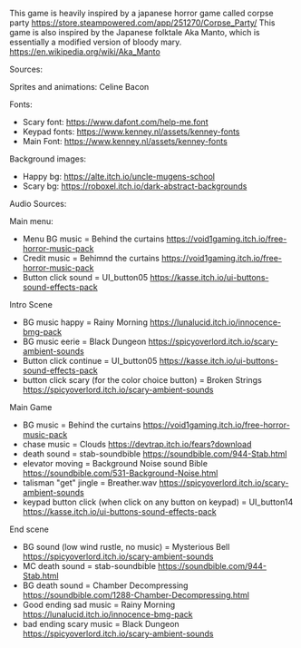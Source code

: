 This game is heavily inspired by a japanese horror game called corpse party https://store.steampowered.com/app/251270/Corpse_Party/
This game is also inspired by the Japanese folktale Aka Manto, which is essentially a modified version of bloody mary. https://en.wikipedia.org/wiki/Aka_Manto




Sources:

Sprites and animations:
Celine Bacon

Fonts:
- Scary font: https://www.dafont.com/help-me.font
- Keypad fonts: https://www.kenney.nl/assets/kenney-fonts
- Main Font: https://www.kenney.nl/assets/kenney-fonts

Background images:

- Happy bg: https://alte.itch.io/uncle-mugens-school
- Scary bg: https://roboxel.itch.io/dark-abstract-backgrounds


Audio Sources:

Main menu:
- Menu BG music = Behind the curtains https://void1gaming.itch.io/free-horror-music-pack
- Credit music = Behimnd the curtains https://void1gaming.itch.io/free-horror-music-pack
- Button click sound = UI_button05 https://kasse.itch.io/ui-buttons-sound-effects-pack

Intro Scene
- BG music happy = Rainy Morning https://lunalucid.itch.io/innocence-bmg-pack
- BG music eerie = Black Dungeon https://spicyoverlord.itch.io/scary-ambient-sounds
- Button click continue = UI_button05 https://kasse.itch.io/ui-buttons-sound-effects-pack
- button click scary (for the color choice button) = Broken Strings https://spicyoverlord.itch.io/scary-ambient-sounds

Main Game
- BG music = Behind the curtains https://void1gaming.itch.io/free-horror-music-pack
- chase music = Clouds https://devtrap.itch.io/fears?download
- death sound = stab-soundbible https://soundbible.com/944-Stab.html
- elevator moving = Background Noise sound Bible https://soundbible.com/531-Background-Noise.html
- talisman "get" jingle = Breather.wav https://spicyoverlord.itch.io/scary-ambient-sounds
- keypad button click (when click on any button on keypad) = UI_button14 https://kasse.itch.io/ui-buttons-sound-effects-pack

End scene
- BG sound (low wind rustle, no music) = Mysterious Bell https://spicyoverlord.itch.io/scary-ambient-sounds
- MC death sound = stab-soundbible https://soundbible.com/944-Stab.html
- BG death sound = Chamber Decompressing https://soundbible.com/1288-Chamber-Decompressing.html
- Good ending sad music = Rainy Morning https://lunalucid.itch.io/innocence-bmg-pack
- bad ending scary music = Black Dungeon https://spicyoverlord.itch.io/scary-ambient-sounds
